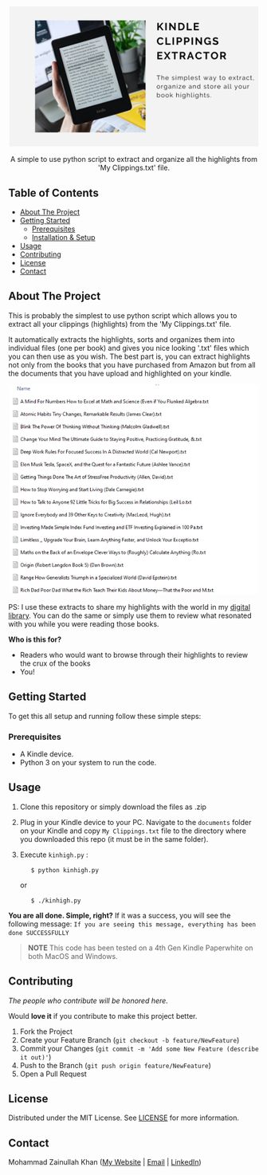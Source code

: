 <!-- PROJECT OVERVIEW -->
<p align="center">
  <img width="500" src="https://github.com/mohammadZkhan/KindleClippingsExtractor/blob/main/Media/Header.png?raw=true">
</p>
<!-- <h1 align="center">KindleClippingsExtractor</h1> -->
<p align="center">
A simple to use python script to extract and organize all the highlights from 'My Clippings.txt' file.
</p>


<!-- TABLE OF CONTENTS -->
## Table of Contents
- [About The Project](#about-the-project)
- [Getting Started](#getting-started)
  - [Prerequisites](#prerequisites)
  - [Installation & Setup](#installation--setup)
- [Usage](#usage)
- [Contributing](#contributing)
- [License](#license)
- [Contact](#contact)



<!-- ABOUT THE PROJECT -->
## About The Project

This is probably the simplest to use python script which allows you to extract all your clippings (highlights) from the 'My Clippings.txt' file. 

It automatically extracts the highlights, sorts and organizes them into individual files (one per book) and gives you nice looking '.txt' files which you can then use as you wish. The best part is, you can extract highlights not only from the books that you have purchased from Amazon but from all the documents that you have upload and highlighted on your kindle.

<p align="center">
  <img width="500" src="https://github.com/mohammadZkhan/KindleClippingsExtractor/blob/main/Media/Kindle_Book_List.png">
</p>

PS: I use these extracts to share my highlights with the world in my [digital library](https://www.notion.so/zainkhan/ab388ee65fb140ad967a5013a9768354?v=afc3169f9e9e49b59d2357bd1a46aa54). You can do the same or simply use them to review what resonated with you while you were reading those books. 


**Who is this for?**
- Readers who would want to browse through their highlights to review the crux of the books
- You!

<!-- GETTING STARTED -->
## Getting Started

To get this all setup and running follow these simple steps:

### Prerequisites

* A Kindle device.
* Python 3 on your system to run the code.

<!-- USAGE EXAMPLES -->
## Usage

1. Clone this repository or simply download the files as .zip

2. Plug in your Kindle device to your PC. Navigate to the `documents` folder on your Kindle and copy `My Clippings.txt` file to the directory where you downloaded this repo (it must be in the same folder).

3. Execute `kinhigh.py` :
   ```
      $ python kinhigh.py
   ```
   or
   ```
      $ ./kinhigh.py
   ```
**You are all done. Simple, right?**
   If it was a success, you will see the following message:
    ```
   If you are seeing this message, everything has been done SUCCESSFULLY
    ```
> **NOTE**
> This code has been tested on a 4th Gen Kindle Paperwhite on both MacOS and Windows.



<!-- CONTRIBUTING -->
## Contributing
*The people who contribute will be honored here.*

<!-- Contributions. -->
Would **love it** if you contribute to make this project better.

1. Fork the Project
2. Create your Feature Branch (`git checkout -b feature/NewFeature`)
3. Commit your Changes (`git commit -m 'Add some New Feature (describe it out)'`)
4. Push to the Branch (`git push origin feature/NewFeature`)
5. Open a Pull Request



<!-- LICENSE -->
## License

Distributed under the MIT License. See [LICENSE](https://github.com/mohammadZkhan/KindleClippingsExtractor/blob/main/LICENSE) for more information.



<!-- CONTACT -->
## Contact

Mohammad Zainullah Khan ([My Website](https://www.zainullah.com) | [Email](mailto:mohammad.zainullah.khan@gmail.com) | [LinkedIn](https://www.linkedin.com/in/mohammad-zainullah-khan/))
